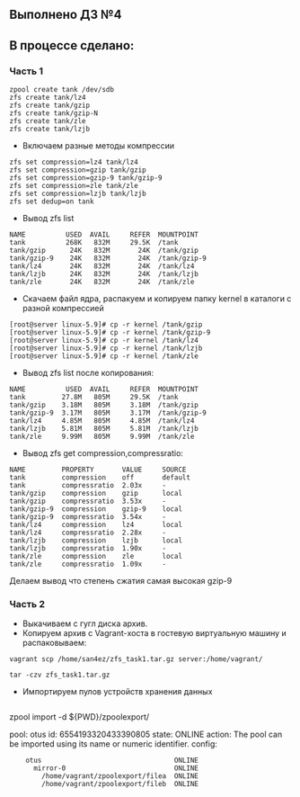 ## Выполнено ДЗ №4

## В процессе сделано:
 ### Часть 1

  ````
zpool create tank /dev/sdb
zfs create tank/lz4
zfs create tank/gzip
zfs create tank/gzip-N
zfs create tank/zle
zfs create tank/lzjb
  ````

  - Включаем разные методы компрессии

  ````
zfs set compression=lz4 tank/lz4
zfs set compression=gzip tank/gzip
zfs set compression=gzip-9 tank/gzip-9
zfs set compression=zle tank/zle
zfs set compression=lzjb tank/lzjb
zfs set dedup=on tank
  ````

  - Вывод zfs list

  ````
 NAME          USED  AVAIL     REFER  MOUNTPOINT
tank          268K   832M     29.5K  /tank
tank/gzip      24K   832M       24K  /tank/gzip
tank/gzip-9    24K   832M       24K  /tank/gzip-9
tank/lz4       24K   832M       24K  /tank/lz4
tank/lzjb      24K   832M       24K  /tank/lzjb
tank/zle       24K   832M       24K  /tank/zle
  ````

  - Скачаем файл ядра, распакуем и копируем папку kernel в каталоги с разной компрессией

  ````
[root@server linux-5.9]# cp -r kernel /tank/gzip
[root@server linux-5.9]# cp -r kernel /tank/gzip-9
[root@server linux-5.9]# cp -r kernel /tank/lz4
[root@server linux-5.9]# cp -r kernel /tank/lzjb
[root@server linux-5.9]# cp -r kernel /tank/zle

  ````

  - Вывод zfs list после копирования:

  ````
  NAME          USED  AVAIL     REFER  MOUNTPOINT
tank         27.8M   805M     29.5K  /tank
tank/gzip    3.18M   805M     3.18M  /tank/gzip
tank/gzip-9  3.17M   805M     3.17M  /tank/gzip-9
tank/lz4     4.85M   805M     4.85M  /tank/lz4
tank/lzjb    5.81M   805M     5.81M  /tank/lzjb
tank/zle     9.99M   805M     9.99M  /tank/zle

  ````

  - Вывод zfs get compression,compressratio:

  ````
  NAME         PROPERTY       VALUE     SOURCE
tank         compression    off       default
tank         compressratio  2.03x     -
tank/gzip    compression    gzip      local
tank/gzip    compressratio  3.53x     -
tank/gzip-9  compression    gzip-9    local
tank/gzip-9  compressratio  3.54x     -
tank/lz4     compression    lz4       local
tank/lz4     compressratio  2.28x     -
tank/lzjb    compression    lzjb      local
tank/lzjb    compressratio  1.90x     -
tank/zle     compression    zle       local
tank/zle     compressratio  1.09x     -

  ````

 Делаем вывод что степень сжатия самая высокая gzip-9
 
  ### Часть 2
  - Выкачиваем с гугл диска архив.
  - Копируем архив с Vagrant-хоста в гостевую виртуальную машину и распаковываем:

 ````
 vagrant scp /home/san4ez/zfs_task1.tar.gz server:/home/vagrant/
 
  ````
  
   ````
  tar -czv zfs_task1.tar.gz
 
  ````
  
  - Импортируем пулов устройств хранения данных
  
    ````
  zpool import -d ${PWD}/zpoolexport/
  
  pool: otus
     id: 6554193320433390805
  state: ONLINE
 action: The pool can be imported using its name or numeric identifier.
 config:

        otus                                 ONLINE
          mirror-0                           ONLINE
            /home/vagrant/zpoolexport/filea  ONLINE
            /home/vagrant/zpoolexport/fileb  ONLINE
  ````
  
